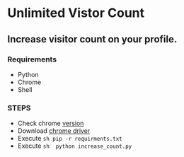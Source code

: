 # Unlimited Vistor Count

## Increase visitor count on your profile.
### Requirements 
- Python
- Chrome
- Shell

### STEPS
- Check chrome [version](http://chrome://version)
- Download [chrome driver](https://chromedriver.chromium.org/downloads)
- Execute ```sh pip -r requirments.txt ```
- Execute ```sh  python increase_count.py ```
